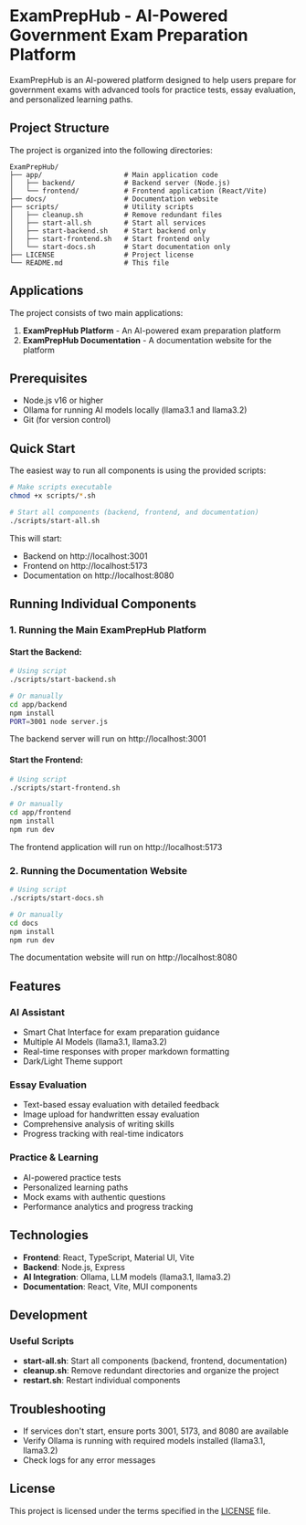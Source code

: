 # ExamPrepHub - AI-Powered Government Exam Preparation Platform

ExamPrepHub is an AI-powered platform designed to help users prepare for government exams with advanced tools for practice tests, essay evaluation, and personalized learning paths.

## Project Structure

The project is organized into the following directories:

```
ExamPrepHub/
├── app/                    # Main application code
│   ├── backend/            # Backend server (Node.js)
│   └── frontend/           # Frontend application (React/Vite)
├── docs/                   # Documentation website 
├── scripts/                # Utility scripts
│   ├── cleanup.sh          # Remove redundant files
│   ├── start-all.sh        # Start all services
│   ├── start-backend.sh    # Start backend only
│   ├── start-frontend.sh   # Start frontend only
│   └── start-docs.sh       # Start documentation only
├── LICENSE                 # Project license
└── README.md               # This file
```

## Applications

The project consists of two main applications:

1. **ExamPrepHub Platform** - An AI-powered exam preparation platform
2. **ExamPrepHub Documentation** - A documentation website for the platform

## Prerequisites

- Node.js v16 or higher
- Ollama for running AI models locally (llama3.1 and llama3.2)
- Git (for version control)

## Quick Start

The easiest way to run all components is using the provided scripts:

```bash
# Make scripts executable
chmod +x scripts/*.sh

# Start all components (backend, frontend, and documentation)
./scripts/start-all.sh
```

This will start:
- Backend on http://localhost:3001
- Frontend on http://localhost:5173
- Documentation on http://localhost:8080

## Running Individual Components

### 1. Running the Main ExamPrepHub Platform

#### Start the Backend:

```bash
# Using script
./scripts/start-backend.sh

# Or manually
cd app/backend
npm install
PORT=3001 node server.js
```

The backend server will run on http://localhost:3001

#### Start the Frontend:

```bash
# Using script
./scripts/start-frontend.sh

# Or manually
cd app/frontend
npm install
npm run dev
```

The frontend application will run on http://localhost:5173

### 2. Running the Documentation Website

```bash
# Using script
./scripts/start-docs.sh

# Or manually
cd docs
npm install
npm run dev
```

The documentation website will run on http://localhost:8080

## Features

### AI Assistant
- Smart Chat Interface for exam preparation guidance
- Multiple AI Models (llama3.1, llama3.2)
- Real-time responses with proper markdown formatting
- Dark/Light Theme support

### Essay Evaluation
- Text-based essay evaluation with detailed feedback
- Image upload for handwritten essay evaluation
- Comprehensive analysis of writing skills
- Progress tracking with real-time indicators

### Practice & Learning
- AI-powered practice tests
- Personalized learning paths
- Mock exams with authentic questions
- Performance analytics and progress tracking

## Technologies

- **Frontend**: React, TypeScript, Material UI, Vite
- **Backend**: Node.js, Express
- **AI Integration**: Ollama, LLM models (llama3.1, llama3.2)
- **Documentation**: React, Vite, MUI components

## Development

### Useful Scripts

- **start-all.sh**: Start all components (backend, frontend, documentation)
- **cleanup.sh**: Remove redundant directories and organize the project
- **restart.sh**: Restart individual components

## Troubleshooting

- If services don't start, ensure ports 3001, 5173, and 8080 are available
- Verify Ollama is running with required models installed (llama3.1, llama3.2)
- Check logs for any error messages

## License

This project is licensed under the terms specified in the [LICENSE](LICENSE) file. 